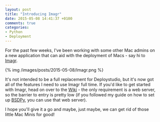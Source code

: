 ```yaml
---
layout: post
title: "Introducing Imagr"
date: 2015-05-08 14:41:37 +0100
comments: true
categories:
- Python
- Deployment
---
```

For the past few weeks, I've been working with some other Mac admins on a new application that can aid with the deployment of Macs - say hi to [Imagr](https://github.com/grahamgilbert/imagr).

{% img /images/posts/2015-05-08/Imagr.png %}

It's not intended to be a full replacement for Deploystudio, but it's now got all of the features I need to use Imagr full time. If you'd like to get started with Imagr, head on over to the [Wiki](https://github.com/grahamgilbert/imagr/wiki/Getting-Started) - the only requirement is a web server, so the barrier to entry is pretty low (if you followed my guide on how to set up [BSDPy](/blog/2015/04/22/getting-started-with-bsdpy-on-docker/), you can use that web server).

I hope you'll give it a go and maybe, just maybe, we can get rid of those little Mac Minis for good!
